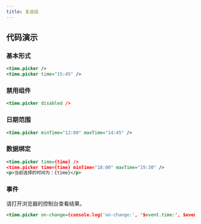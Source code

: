 ```yaml
---
title: 复选组
---
```


## 代码演示

### 基本形式

<!-- demo_start -->
<div class="m-example"></div>

```xml
<time.picker />
<time.picker time="15:45" />
```
<!-- demo_end -->

### 禁用组件

<!-- demo_start -->
<div class="m-example"></div>

```xml
<time.picker disabled />
```
<!-- demo_end -->

### 日期范围

<!-- demo_start -->
<div class="m-example"></div>

```xml
<time.picker minTime="12:00" maxTime="14:45" />
```
<!-- demo_end -->

### 数据绑定

<!-- demo_start -->
<div class="m-example"></div>

```xml
<time.picker time={time} />
<time.picker time={time} minTime="18:00" maxTime="19:30" />
<p>当前选择的时间为：{time}</p>
```
<!-- demo_end -->

### 事件

请打开浏览器的控制台查看结果。

<!-- demo_start -->
<div class="m-example"></div>

```xml
<time.picker on-change={console.log('on-change:', '$event.time:', $event.time)} />
```
<!-- demo_end -->
